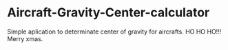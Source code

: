# Aircraft-Gravity-Center-calculator
Simple aplication to determinate center of gravity for aircrafts.
  HO HO HO!!! Merry xmas. 
